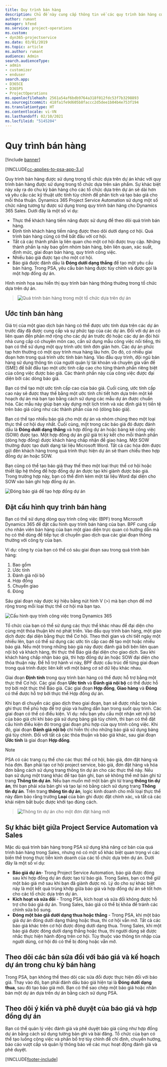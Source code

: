 ```yaml
---
title: Quy trình bán hàng
description: Chủ đề này cung cấp thông tin về các quy trình bán hàng cơ bản.
author: rumant
manager: kfend
ms.service: project-operations
ms.custom:
- dyn365-projectservice
ms.date: 03/01/2019
ms.topic: article
ms.author: rumant
audience: Admin
search.audienceType:
- admin
- customizer
- enduser
search.app:
- D365CE
- D365PS
- ProjectOperations
ms.openlocfilehash: 2561a54af6bdb9764a318f012fdc53f7b3298893
ms.sourcegitcommit: 418fa1fe9d605b8faccc2d5dee1b04b4e753f194
ms.translationtype: HT
ms.contentlocale: vi-VN
ms.lasthandoff: 02/10/2021
ms.locfileid: "5145204"
---
```

# <a name="sales-processes"></a>Quy trình bán hàng

[!include [banner](../includes/psa-now-project-operations.md)]

[!INCLUDE[cc-applies-to-psa-app-3.x](../includes/cc-applies-to-psa-app-3x.md)]

Quy trình bán hàng được sử dụng trong tổ chức dựa trên dự án khác với quy trình bán hàng được sử dụng trong tổ chức dựa trên sản phẩm. Sự khác biệt này xảy ra do chu kỳ bán hàng cho các tổ chức dựa trên dự án sẽ dài hơn và yêu cầu các kỹ thuật ước tính tùy chỉnh để phân tích và tạo báo giá cho mỗi thỏa thuận. Dynamics 365 Project Service Automation sử dụng một số chức năng tương tự được sử dụng trong quy trình bán hàng cho Dynamics 365 Sales. Dưới đây là một số ví dụ:

- Thực thể khách hàng tiềm năng được sử dụng để theo dõi quá trình bán hàng.
- Định tính khách hàng tiềm năng được theo dõi dưới dạng cơ hội. Quá trình bán hàng cũng có thể bắt đầu với cơ hội.
- Tất cả các thành phần lạ liên quan cho một cơ hội được truy cập. Những thành phần lạ này bao gồm nhóm bán hàng, bên liên quan, xác suất, định mức, giai đoạn bán hàng, quy trình công việc.
- Nhiều báo giá được tạo cho một cơ hội.
- Báo giá được đánh dấu là **Đóng dưới dạng thắng** để tạo một yêu cầu bán hàng. Trong PSA, yêu cầu bán hàng được tùy chỉnh và được gọi là một hợp đồng dự án.

Hình minh họa sau hiển thị quy trình bán hàng thông thường trong tổ chức dựa trên dự án.

> ![Quá trình bán hàng trong một tổ chức dựa trên dự án](media/basic-guide-1.png)

## <a name="estimating-a-sale"></a>Ước tính bán hàng
Giá trị của một giao dịch bán hàng có thể được ước tính dựa trên các dự án trước đây đã được cung cấp và sự phức tạp của các dự án. Đối với dự án có liên quan đến phần mở rộng cho các dự án trước đó hoặc các dự án đòi hỏi nhà cung cấp có chuyên môn cao, cần sử dụng mẫu công việc nổi tiếng, thì bạn có thể sử dụng một quy trình ước tính đơn giản hơn. Các dự án phức tạp hơn thường có một quy trình mua hàng lâu hơn. Do đó, có nhiều giai đoạn hơn trong quá trình ước tính bán hàng. Vào đầu quy trình, đội ngũ bán hàng sử dụng thông tin của người quản lý tài khoản và chuyên gia vấn đề (SME) để bắt đầu tạo một ước tính cấp cao cho từng thành phần riêng biệt của công việc được báo giá. Các thành phần này của công việc được đại diện bởi các dòng báo giá. 

Bạn có thể tạo một ước tính cấp cao của báo giá. Cuối cùng, ước tính cấp cao này sẽ được thay thế bằng một ước tính chi tiết hơn dựa trên một kế hoạch dự án mà bạn tạo bằng cách sử dụng các mẫu dự án được chuẩn hóa. Các mẫu này giúp bạn xây dựng một lịch trình và xác định giá trị tiền tệ trên báo giá cũng như các thành phần của nó (dòng báo giá). 

Bạn có thể tạo nhiều báo giá cho một dự án và nhóm chúng theo một loại thực thể cơ hội duy nhất. Cuối cùng, một trong các báo giá đó được đánh dấu là **Đóng dưới dạng thắng** và hợp đồng dự án hoặc bảng kê công việc (SOW) được tạo. Một hợp đồng dự án giữ giá trị ký kết cho mỗi thành phần (dòng hợp đồng) được khách hàng chấp nhận để giao hàng. Một SOW thường được tạo dưới dạng tài liệu Microsoft Word. Tất cả các hóa đơn được gửi đến khách hàng trong quá trình thực hiện dự án sẽ tham chiếu theo hợp đồng dự án hoặc SOW.

Bạn cũng có thể tạo báo giá thay thế theo một loại thực thể cơ hội hoặc thiết lập hệ thống để hợp đồng dự án được tạo khi giành được báo giá. Trong trường hợp này, bạn có thể đính kèm một tài liệu Word đại diện cho SOW vào bản ghi hợp đồng dự án.

![Đóng báo giá để tạo hợp đồng dự án](media/basic-guide-2.png)

## <a name="configuring-the-sales-process"></a>Đặt cấu hình quy trình bán hàng
Bạn có thể sử dụng dòng quy trình công việc (BPF) trong Microsoft Dynamics 365 để đặt cấu hình quy trình bán hàng của bạn. BPF cung cấp cho nhân viên bán hàng của bạn một giao diện trực quan có hướng dẫn mà họ có thể dùng để tiếp tục di chuyển giao dịch qua các giai đoạn thông thường với công ty của bạn.

Ví dụ: công ty của bạn có thể có sáu giai đoạn sau trong quá trình bán hàng:

1. Bao gồm
2. Ước tính
3. Đánh giá nội bộ
4. Hợp đồng
5. Chuyển giao
6. Đóng

Sáu giai đoạn này được ký hiệu bằng nút hình V (\>) mà bạn chọn để mở rộng trong mỗi loại thực thể cơ hội mà bạn tạo.

![Cấu hình quy trình công việc trong Dynamics 365](media/basic-guide-3.png)
 
Tổ chức của bạn có thể sử dụng các thực thể khác nhau để đại diện cho cùng một thỏa thuận khi nó phát triển. Vào đầu quy trình bán hàng, một giao dịch được đại diện bằng thực thể Cơ hội. Theo thời gian và chi tiết ngày một nhiều lên, bạn có thể sử dụng các ước tín cấp cao để tạo một hoặc nhiều báo giá. Nếu một trong những báo giá này được đánh giá bởi bên liên quan nội bộ và khách hàng, thì thực thể Báo giá đại diện cho giao dịch. Sau khi khách hàng chấp nhận báo giá, thì hợp đồng dự án hoặc SOW đại diện cho thỏa thuận này. Để hỗ trợ hành vi này, BPF được cấu trúc để từng giai đoạn trong quá trình được liên kết với một bảng cơ sở dữ liệu khác nhau.

Giai đoạn **Định tính** trong quy trình bán hàng có thể được hỗ trợ bằng một thực thể Cơ hội. Các giai đoạn **Ước tính** và **Đánh giá nội bộ** có thể được hỗ trợ bởi một thực thể Báo giá. Các giai đoạn **Hợp đồng**, **Giao hàng** và **Đóng** có thể được hỗ trợ bởi thực thể Hợp đồng dự án.

Khi bạn di chuyển các giao dịch theo giai đoạn, bạn sẽ được nhắc tạo bản ghi thực thể phù hợp để trợ giúp và hướng dẫn bạn trong suốt quy trình. Các giai đoạn có thể có điều kiện. Ví dụ: nếu bạn yêu cầu một nhận xét nội bộ của báo giá chỉ khi báo giá sử dụng bảng giá tùy chỉnh, thì bạn có thể đặt cấu hình điều kiện đó trong giai đoạn phù hợp của quy trình công việc. Khi đó, giai đoạn **Đánh giá nội bộ** chỉ hiển thị cho những báo giá sử dụng bảng giá tùy chỉnh. Đối với tất cả các thỏa thuận và báo giá khác, sau giai đoạn **Ước tính** là giai đoạn **Hợp đồng**.

> [!NOTE]
> PSA có các trang cụ thể cho các thực thể cơ hội, báo giá, đơn đặt hàng và hóa đơn. Bạn phải tạo cơ hội project service, báo giá, đơn đặt hàng và hóa đơn bằng cách sử dụng trang thông tin dự án cho các thực thể này. Nếu bạn sử dụng một trang khác để tạo bản ghi, bạn sẽ không thể mở bản ghi từ trang **Thông tin dự án**. Nếu bạn muốn mở một bản ghi từ trang **thông tin dự án**, thì bạn phải xóa bản ghi và tạo lại nó bằng cách sử dụng trang **Thông tin dự án**. Trên trang **thông tin dự án**, logic kinh doanh cho mỗi loại thực thể này đảm bảo rằng trường **Loại** của bản ghi được đặt chính xác, và tất cả các khái niệm bắt buộc được khởi tạo đúng cách.

> ![Thông tin dự án cho một đơn đặt hàng mới](media/basic-guide-4.png)
 
## <a name="differences-between-project-service-automation-and-sales"></a>Sự khác biệt giữa Project Service Automation và Sales
Mặc dù quá trình bán hàng trong PSA sử dụng khả năng cơ bản của quá trình bán hàng trong Sales, nhưng nó có một số khác biệt quan trọng vì các biến thể trong thực tiễn kinh doanh của các tổ chức dựa trên dự án. Dưới đây là một số ví dụ:

- **Báo giá dự án**- Trong Project Service Automation, báo giá được đóng sau khi hợp đồng dự án được tạo từ báo giá. Trong Sales, bạn có thể giữ một báo giá mở sau khi bạn đã giành được nó. Lý do cho sự khác biệt này là một kết quả trùng khớp giữa báo giá và hợp đồng dự án sẽ tốt hơn cho các tổ chức dựa trên dự án. 
- **Kích hoạt và sửa đổi** - Trong PSA, kích hoạt và sửa đổi không được hỗ trợ cho báo giá dự án. Trong Sales, báo giá có thể bị khóa để tránh các chỉnh sửa bổ sung.
- **Đóng một báo giá dưới dạng thua hoặc thắng** - Trong PSA, khi một báo giá dự án đóng dưới dạng thắng hoặc thua, thì cơ hội vẫn mở. Tất cả các báo giá khác trên cơ hội được đóng dưới dạng thua. Trong Sales, khi một báo giá được đóng dưới dạng thắng hoặc thua, thì người dùng sẽ được nhắc thực hiện hành động trên cơ hội. Tùy thuộc vào thông tin nhập của người dùng, cơ hội đó có thể bị đóng hoặc vẫn mở.

## <a name="tracking-revisions-to-quotes-and-project-plans-in-the-sales-cycle"></a>Theo dõi các bản sửa đổi với báo giá và kế hoạch dự án trong chu kỳ bán hàng
Trong PSA, bạn không thể theo dõi các sửa đổi được thực hiện đối với báo giá. Thay vào đó, bạn phải đánh dấu báo giá hiện tại là **Đóng dưới dạng thua**, sau đó tạo báo giá mới. Bạn có thể sao chép một báo giá hoặc nhân bản một dự án dựa trên dự án bằng cách sử dụng PSA.

## <a name="tracking-comments-and-approvals-of-quotes-and-project-contracts"></a>Theo dõi ý kiến và phê duyệt của báo giá và hợp đồng dự án
Bạn có thể quản lý việc đánh giá và phê duyệt báo giá cũng như hợp đồng dự án bằng cách sử dụng tường bản ghi và bài đăng. Tổ chức của bạn có thể tạo luồng công việc và phần bổ trợ tùy chỉnh để chỉ định, chuyển hướng, báo cáo vượt cấp và quản lý thông báo về các mục hoạt động đánh giá và phê duyệt.


[!INCLUDE[footer-include](../includes/footer-banner.md)]